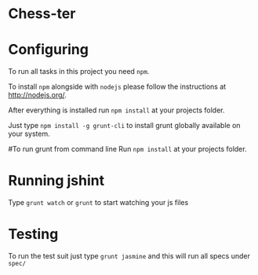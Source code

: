 # Chess-ter


# Configuring
To run all tasks in this project you need ```npm```.

To install ```npm``` alongside with ```nodejs``` please follow the instructions at http://nodejs.org/.

After everything is installed run ```npm install``` at your projects folder.

Just type ```npm install -g grunt-cli``` to install grunt globally available on your system.

#To run grunt from command line
Run ```npm install``` at your projects folder.

# Running jshint
Type ```grunt watch``` or ```grunt``` to start watching your js files

# Testing
To run the test suit just type ```grunt jasmine``` and this will run all specs under ```spec/```
